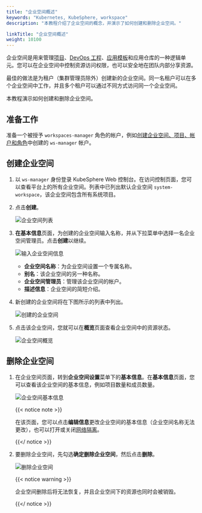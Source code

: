 ```yaml
---
title: "企业空间概述"
keywords: "Kubernetes, KubeSphere, workspace"
description: "本教程介绍了企业空间的概念，并演示了如何创建和删除企业空间。"

linkTitle: "企业空间概述"
weight: 10100
---
```


企业空间是用来管理[项目](../../project-administration/)、[DevOps 工程](../../devops-user-guide/)、[应用模板](../upload-helm-based-application/)和应用仓库的一种逻辑单元。您可以在企业空间中控制资源访问权限，也可以安全地在团队内部分享资源。

最佳的做法是为租户（集群管理员除外）创建新的企业空间。同一名租户可以在多个企业空间中工作，并且多个租户可以通过不同方式访问同一个企业空间。

本教程演示如何创建和删除企业空间。

## 准备工作

准备一个被授予 `workspaces-manager` 角色的帐户，例如[创建企业空间、项目、帐户和角色](../../quick-start/create-workspace-and-project/)中创建的 `ws-manager` 帐户。

## 创建企业空间

1. 以 `ws-manager` 身份登录 KubeSphere Web 控制台。在访问控制页面，您可以查看平台上的所有企业空间。列表中已列出默认企业空间 `system-workspace`，该企业空间包含所有系统项目。

2. 点击**创建**。

   ![企业空间列表](/images/docs/zh-cn/workspace-administration-and-user-guide/workspace-overview/workspace-list.PNG)

3. **在基本信息**页面，为创建的企业空间输入名称，并从下拉菜单中选择一名企业空间管理员。点击**创建**以继续。

   ![输入企业空间信息](/images/docs/zh-cn/workspace-administration-and-user-guide/workspace-overview/provide-workspace-info.PNG)

   - **企业空间名称**：为企业空间设置一个专属名称。
   - **别名**：该企业空间的另一种名称。
   - **企业空间管理员**：管理该企业空间的帐户。
   - **描述信息**：企业空间的简短介绍。

4. 新创建的企业空间将在下图所示的列表中列出。

   ![创建的企业空间](/images/docs/zh-cn/workspace-administration-and-user-guide/workspace-overview/created-workspace.PNG)

5. 点击该企业空间，您就可以在**概览**页面查看企业空间中的资源状态。

   ![企业空间概览](/images/docs/zh-cn/workspace-administration-and-user-guide/workspace-overview/workspace-overview.PNG)

## 删除企业空间

1. 在企业空间页面，转到**企业空间设置**菜单下的**基本信息**。在**基本信息**页面，您可以查看该企业空间的基本信息，例如项目数量和成员数量。

   ![企业空间基本信息](/images/docs/zh-cn/workspace-administration-and-user-guide/workspace-overview/workspace-basic-info.PNG)

   {{< notice note >}}

   在该页面，您可以点击**编辑信息**更改企业空间的基本信息（企业空间名称无法更改），也可以打开或关闭[网络隔离](../../workspace-administration/workspace-network-isolation/)。

   {{</ notice >}} 

2. 要删除企业空间，先勾选**确定删除企业空间**，然后点击**删除**。

   ![删除企业空间](/images/docs/zh-cn/workspace-administration-and-user-guide/workspace-overview/delete-workspace.PNG)

   {{< notice warning >}}

   企业空间删除后将无法恢复，并且企业空间下的资源也同时会被销毁。

   {{</ notice >}}

   

